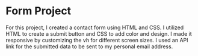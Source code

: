 # Form Project
For this project, I created a contact form using HTML and CSS. I utilized HTML to create a submit button and CSS to add color and design. I made it responsive by customizing the vh for different screen sizes. I used an API link for the submitted data to be sent to my personal email address.
